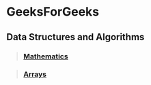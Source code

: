 # GeeksForGeeks

## Data Structures and Algorithms

> ### [Mathematics](https://github.com/G1Joshi/GFG-DSA/tree/main/Mathematics)

> ### [Arrays](https://github.com/G1Joshi/GFG-DSA/tree/main/Arrays)
